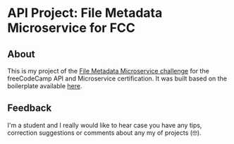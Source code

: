 # API Project: File Metadata Microservice for FCC

## About
This is my project of the [File Metadata Microservice challenge](https://www.freecodecamp.org/learn/apis-and-microservices/apis-and-microservices-projects/file-metadata-microservice) for the freeCodeCamp API and Microservice certification. It was built based on the boilerplate available [here](https://github.com/freeCodeCamp/boilerplate-project-filemetadata/).

## Feedback
I'm a student and I really would like to hear case you have any tips, correction suggestions or comments about any my of projects (🤓).
